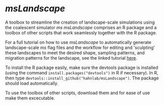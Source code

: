 # *msLandscape*
A toolbox to streamline the creation of landscape-scale simulations using the coalescent simulator *ms*
*msLandscape* comprises an R package and a toolbox of other scripts that work seamlessly together with the R package.

For a full tutorial on how to use *msLandscape* to automatically generate landscape-scale *ms* flag files and the workflow
for editing and 'sculpting' these landscapes to meet the desired shape, sampling patterns, and migration patterns for the
landscape, see the linked tutorial <a href="https://hahnlab.github.io/msLandscape/">here</a>. 

To install the R package easily, make sure the devtools package is installed (using the command ```install.packages("devtools")``` in R if necessary). In R, then type ```devtools::install_github("hahnlab/msLandscape")```. The package should load automatically.

To use the toolbox of other scripts, download them and for ease of use make them excecutable.
